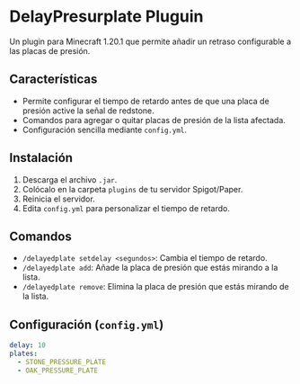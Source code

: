 # DelayPresurplate Pluguin

Un plugin para Minecraft 1.20.1 que permite añadir un retraso configurable a las placas de presión.

## Características
- Permite configurar el tiempo de retardo antes de que una placa de presión active la señal de redstone.
- Comandos para agregar o quitar placas de presión de la lista afectada.
- Configuración sencilla mediante `config.yml`.

## Instalación
1. Descarga el archivo `.jar`.
2. Colócalo en la carpeta `plugins` de tu servidor Spigot/Paper.
3. Reinicia el servidor.
4. Edita `config.yml` para personalizar el tiempo de retardo.

## Comandos
- `/delayedplate setdelay <segundos>`: Cambia el tiempo de retardo.
- `/delayedplate add`: Añade la placa de presión que estás mirando a la lista.
- `/delayedplate remove`: Elimina la placa de presión que estás mirando de la lista.

## Configuración (`config.yml`)
```yaml
delay: 10
plates:
  - STONE_PRESSURE_PLATE
  - OAK_PRESSURE_PLATE
